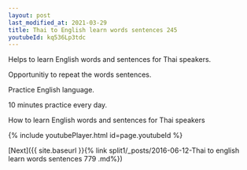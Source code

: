 ```yaml
---
layout: post
last_modified_at: 2021-03-29
title: Thai to English learn words sentences 245 
youtubeId: kq536Lp3tdc
---
```

 
 
Helps to learn English words and sentences for Thai speakers.

Opportunitiy to repeat the words sentences. 

Practice English language. 
 
10 minutes practice every day. 
 
How to learn English words and sentences for Thai speakers 
 
{% include youtubePlayer.html id=page.youtubeId %}
 
 
[Next]({{ site.baseurl }}{% link  split1/_posts/2016-06-12-Thai to english learn words sentences 779 .md%})
 
